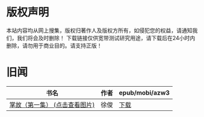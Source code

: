 # 版权声明

本站内容均从网上搜集，版权归著作人及版权方所有，如侵犯您的权益，请通知我们，我们将会及时删除！ 下载链接仅供宽带测试研究用途，请下载后在24小时内删除，请勿用于商业目的。请支持正版！

# 旧闻

| 书名 | 作者 | epub/mobi/azw3 |
| --- | --- | --- |
| [掌故（第一集） (点击查看图片)](https://www.dushupai.com/attachment/2024/06/04/7114ebf9f22c0bba.jpg) | 徐俊 | [下载](https://url89.ctfile.com/f/31084289-1357022830-3ddcad?p=8866) |
